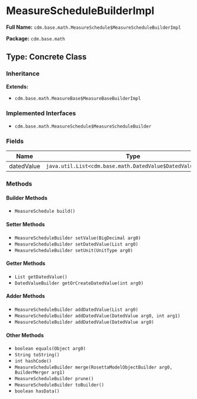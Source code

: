 # MeasureScheduleBuilderImpl

**Full Name:** `cdm.base.math.MeasureSchedule$MeasureScheduleBuilderImpl`

**Package:** `cdm.base.math`

## Type: Concrete Class

### Inheritance

**Extends:**
- `cdm.base.math.MeasureBase$MeasureBaseBuilderImpl`

### Implemented Interfaces

- `cdm.base.math.MeasureSchedule$MeasureScheduleBuilder`

### Fields

| Name | Type | Description |
|------|------|-------------|
| datedValue | `java.util.List<cdm.base.math.DatedValue$DatedValueBuilder>` |  |

### Methods

#### Builder Methods

- `MeasureSchedule build()`

#### Setter Methods

- `MeasureScheduleBuilder setValue(BigDecimal arg0)`
- `MeasureScheduleBuilder setDatedValue(List arg0)`
- `MeasureScheduleBuilder setUnit(UnitType arg0)`

#### Getter Methods

- `List getDatedValue()`
- `DatedValueBuilder getOrCreateDatedValue(int arg0)`

#### Adder Methods

- `MeasureScheduleBuilder addDatedValue(List arg0)`
- `MeasureScheduleBuilder addDatedValue(DatedValue arg0, int arg1)`
- `MeasureScheduleBuilder addDatedValue(DatedValue arg0)`

#### Other Methods

- `boolean equals(Object arg0)`
- `String toString()`
- `int hashCode()`
- `MeasureScheduleBuilder merge(RosettaModelObjectBuilder arg0, BuilderMerger arg1)`
- `MeasureScheduleBuilder prune()`
- `MeasureScheduleBuilder toBuilder()`
- `boolean hasData()`

